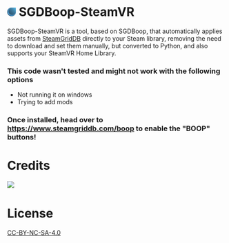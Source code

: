 # <img height="20px" src="./res/com.steamgriddb.SGDBoop.svg"> SGDBoop-SteamVR
SGDBoop-SteamVR is a tool, based on SGDBoop, that automatically applies assets from [SteamGridDB](https://www.steamgriddb.com/) directly to your Steam library, removing the need to download and set them manually, but converted to Python, and also supports your SteamVR Home Library.

### This code wasn't tested and might not work with the following options
* Not running it on windows
* Trying to add mods

### Once installed, head over to https://www.steamgriddb.com/boop to enable the "**BOOP**" buttons!


# Credits
<a href="https://github.com/SteamGridDB/SGDBoop/graphs/contributors">
  <img src="https://contrib.rocks/image?repo=SteamGridDB/SGDBoop" />
</a>

# License
[CC-BY-NC-SA-4.0](LICENSE)

